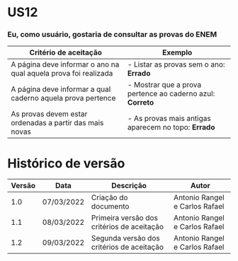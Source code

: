 # US12

### Eu, como usuário, gostaria de consultar as provas do ENEM

| Critério de aceitação                                           | Exemplo                                                     |
| --------------------------------------------------------------- | ----------------------------------------------------------- |
| A página deve informar o ano na qual aquela prova foi realizada | - Listar as provas sem o ano: **Errado**                    |
| A página deve informar a qual caderno aquela prova pertence     | - Mostrar que a prova pertence ao caderno azul: **Correto** |
| As provas devem estar ordenadas a partir das mais novas         | - As provas mais antigas aparecem no topo: **Errado**       |

# Histórico de versão

| Versão | Data       | Descrição                                  | Autor                          |
| ------ | ---------- | ------------------------------------------ | ------------------------------ |
| 1.0    | 07/03/2022 | Criação do documento                       | Antonio Rangel e Carlos Rafael |
| 1.1    | 08/03/2022 | Primeira versão dos critérios de aceitação | Antonio Rangel e Carlos Rafael |
| 1.2    | 09/03/2022 | Segunda versão dos critérios de aceitação  | Antonio Rangel e Carlos Rafael |
